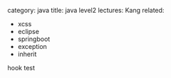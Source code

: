 category: java
title: java level2
lectures: Kang
related:
- xcss
- eclipse
- springboot
- exception
- inherit

hook test
